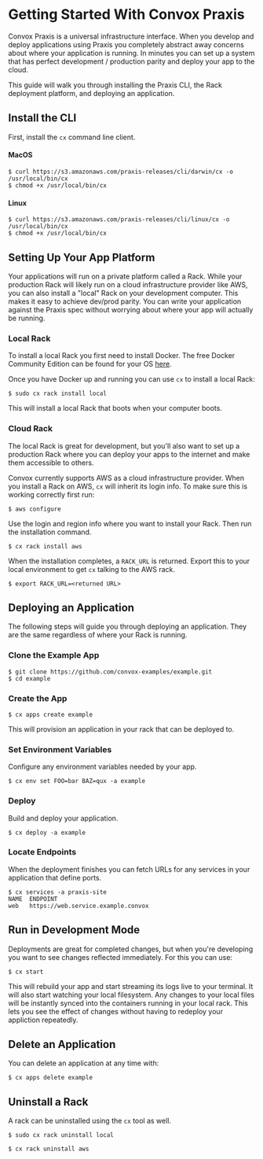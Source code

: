 # Getting Started With Convox Praxis

Convox Praxis is a universal infrastructure interface. When you develop and deploy applications using Praxis you completely abstract away concerns about where your application is running. In minutes you can set up a system that has perfect development / production parity and deploy your app to the cloud.

This guide will walk you through installing the Praxis CLI, the Rack deployment platform, and deploying an application.

## Install the CLI

First, install the `cx` command line client.

#### MacOS

    $ curl https://s3.amazonaws.com/praxis-releases/cli/darwin/cx -o /usr/local/bin/cx
    $ chmod +x /usr/local/bin/cx

#### Linux

    $ curl https://s3.amazonaws.com/praxis-releases/cli/linux/cx -o /usr/local/bin/cx
    $ chmod +x /usr/local/bin/cx

## Setting Up Your App Platform

Your applications will run on a private platform called a Rack. While your production Rack will likely run on a cloud infrastructure provider like AWS, you can also install a "local" Rack on your development computer. This makes it easy to achieve dev/prod parity. You can write your application against the Praxis spec without worrying about where your app will actually be running.

### Local Rack

To install a local Rack you first need to install Docker. The free Docker Community Edition can be found for your OS [here](https://www.docker.com/community-edition).

Once you have Docker up and running you can use `cx` to install a local Rack:

    $ sudo cx rack install local

This will install a local Rack that boots when your computer boots.

### Cloud Rack

The local Rack is great for development, but you'll also want to set up a production Rack where you can deploy your apps to the internet and make them accessible to others.

Convox currently supports AWS as a cloud infrastructure provider. When you install a Rack on AWS, `cx` will inherit its login info. To make sure this is working correctly first run:

    $ aws configure

Use the login and region info where you want to install your Rack. Then run the installation command.

    $ cx rack install aws

When the installation completes, a `RACK_URL` is returned. Export this to your local environment to get `cx` talking to the AWS rack.

    $ export RACK_URL=<returned URL>

## Deploying an Application

The following steps will guide you through deploying an application. They are the same regardless of where your Rack is running.

### Clone the Example App

    $ git clone https://github.com/convox-examples/example.git
    $ cd example

### Create the App

    $ cx apps create example

This will provision an application in your rack that can be deployed to.

### Set Environment Variables

Configure any environment variables needed by your app.

    $ cx env set FOO=bar BAZ=qux -a example

### Deploy

Build and deploy your application.

    $ cx deploy -a example

### Locate Endpoints

When the deployment finishes you can fetch URLs for any services in your application that define ports.

    $ cx services -a praxis-site
    NAME  ENDPOINT
    web   https://web.service.example.convox

## Run in Development Mode

Deployments are great for completed changes, but when you're developing you want to see changes reflected immediately. For this you can use:

    $ cx start

This will rebuild your app and start streaming its logs live to your terminal. It will also start watching your local filesystem. Any changes to your local files will be instantly synced into the containers running in your local rack. This lets you see the effect of changes without having to redeploy your appliction repeatedly.

## Delete an Application

You can delete an application at any time with:

    $ cx apps delete example

## Uninstall a Rack

A rack can be uninstalled using the `cx` tool as well.

    $ sudo cx rack uninstall local

    $ cx rack uninstall aws
